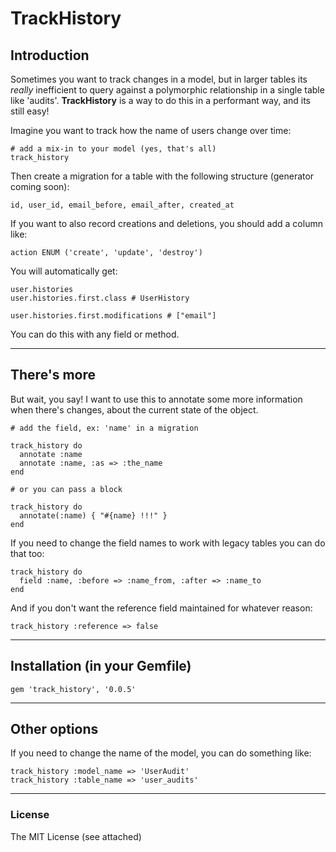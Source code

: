 # TrackHistory

## Introduction

Sometimes you want to track changes in a model, but in larger tables its _really_ inefficient to query against a polymorphic relationship in a single table like 'audits'.  __TrackHistory__ is a way to do this in a performant way, and its still easy!

Imagine you want to track how the name of users change over time:

    # add a mix-in to your model (yes, that's all)
    track_history

Then create a migration for a table with the following structure (generator coming soon):

    id, user_id, email_before, email_after, created_at

If you want to also record creations and deletions, you should add a column like:

    action ENUM ('create', 'update', 'destroy')

You will automatically get:

    user.histories
    user.histories.first.class # UserHistory

    user.histories.first.modifications # ["email"]

You can do this with any field or method.

---

## There's more

But wait, you say!  I want to use this to annotate some more information when there's changes, about the current state of the object.

    # add the field, ex: 'name' in a migration
    
    track_history do
      annotate :name
      annotate :name, :as => :the_name
    end

    # or you can pass a block

    track_history do
      annotate(:name) { "#{name} !!!" }
    end

If you need to change the field names to work with legacy tables you can do that too:

    track_history do
      field :name, :before => :name_from, :after => :name_to
    end

And if you don't want the reference field maintained for whatever reason:

    track_history :reference => false

---

## Installation (in your Gemfile)

    gem 'track_history', '0.0.5'

---

## Other options

If you need to change the name of the model, you can do something like:

    track_history :model_name => 'UserAudit'
    track_history :table_name => 'user_audits'

---

### License

The MIT License (see attached)
